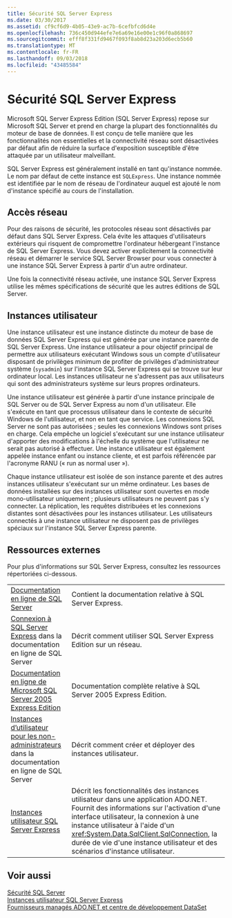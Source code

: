 ```yaml
---
title: Sécurité SQL Server Express
ms.date: 03/30/2017
ms.assetid: cf9cf6d9-4b05-43e9-ac7b-6cefbfcd6d4e
ms.openlocfilehash: 736c450d944efe7e6a69e16e00e1c96f0a868697
ms.sourcegitcommit: efff8f331fd9467f093f8ab8d23a203d6ecb5b60
ms.translationtype: MT
ms.contentlocale: fr-FR
ms.lasthandoff: 09/03/2018
ms.locfileid: "43485584"
---
```

# <a name="sql-server-express-security"></a>Sécurité SQL Server Express
Microsoft SQL Server Express Edition (SQL Server Express) repose sur Microsoft SQL Server et prend en charge la plupart des fonctionnalités du moteur de base de données. Il est conçu de telle manière que les fonctionnalités non essentielles et la connectivité réseau sont désactivées par défaut afin de réduire la surface d'exposition susceptible d'être attaquée par un utilisateur malveillant.  
  
 SQL Server Express est généralement installé en tant qu'instance nommée. Le nom par défaut de cette instance est `SQLExpress`. Une instance nommée est identifiée par le nom de réseau de l'ordinateur auquel est ajouté le nom d'instance spécifié au cours de l'installation.  
  
## <a name="network-access"></a>Accès réseau  
 Pour des raisons de sécurité, les protocoles réseau sont désactivés par défaut dans SQL Server Express. Cela évite les attaques d'utilisateurs extérieurs qui risquent de compromettre l'ordinateur hébergeant l'instance de SQL Server Express. Vous devez activer explicitement la connectivité réseau et démarrer le service SQL Server Browser pour vous connecter à une instance SQL Server Express à partir d'un autre ordinateur.  
  
 Une fois la connectivité réseau activée, une instance SQL Server Express utilise les mêmes spécifications de sécurité que les autres éditions de SQL Server.  
  
## <a name="user-instances"></a>Instances utilisateur  
 Une instance utilisateur est une instance distincte du moteur de base de données SQL Server Express qui est générée par une instance parente de SQL Server Express. Une instance utilisateur a pour objectif principal de permettre aux utilisateurs exécutant Windows sous un compte d'utilisateur disposant de privilèges minimum de profiter de privilèges d'administrateur système (`sysadmin`) sur l'instance SQL Server Express qui se trouve sur leur ordinateur local. Les instances utilisateur ne s'adressent pas aux utilisateurs qui sont des administrateurs système sur leurs propres ordinateurs.  
  
 Une instance utilisateur est générée à partir d'une instance principale de SQL Server ou de SQL Server Express au nom d'un utilisateur. Elle s'exécute en tant que processus utilisateur dans le contexte de sécurité Windows de l'utilisateur, et non en tant que service. Les connexions SQL Server ne sont pas autorisées ; seules les connexions Windows sont prises en charge. Cela empêche un logiciel s'exécutant sur une instance utilisateur d'apporter des modifications à l'échelle du système que l'utilisateur ne serait pas autorisé à effectuer. Une instance utilisateur est également appelée instance enfant ou instance cliente, et est parfois référencée par l'acronyme RANU (« run as normal user »).  
  
 Chaque instance utilisateur est isolée de son instance parente et des autres instances utilisateur s'exécutant sur un même ordinateur. Les bases de données installées sur des instances utilisateur sont ouvertes en mode mono-utilisateur uniquement ; plusieurs utilisateurs ne peuvent pas s'y connecter. La réplication, les requêtes distribuées et les connexions distantes sont désactivées pour les instances utilisateur. Les utilisateurs connectés à une instance utilisateur ne disposent pas de privilèges spéciaux sur l'instance SQL Server Express parente.  
  
## <a name="external-resources"></a>Ressources externes  
 Pour plus d'informations sur SQL Server Express, consultez les ressources répertoriées ci-dessous.  
  
|||  
|-|-|  
|[Documentation en ligne de SQL Server](https://msdn.microsoft.com/library/bb543165.aspx)|Contient la documentation relative à SQL Server Express.|  
|[Connexion à SQL Server Express](https://msdn.microsoft.com/library/ms165679.aspx) dans la documentation en ligne de SQL Server|Décrit comment utiliser SQL Server Express Edition sur un réseau.|  
|[Documentation en ligne de Microsoft SQL Server 2005 Express Edition](https://msdn.microsoft.com/library/ms165706.aspx)|Documentation complète relative à SQL Server 2005 Express Edition.|  
|[Instances d’utilisateur pour les non-administrateurs](https://msdn.microsoft.com/library/ms143684.aspx) dans la documentation en ligne de SQL Server|Décrit comment créer et déployer des instances utilisateur.|  
|[Instances utilisateur SQL Server Express](../../../../../docs/framework/data/adonet/sql/sql-server-express-user-instances.md)|Décrit les fonctionnalités des instances utilisateur dans une application ADO.NET. Fournit des informations sur l'activation d'une interface utilisateur, la connexion à une instance utilisateur à l'aide d'un <xref:System.Data.SqlClient.SqlConnection>, la durée de vie d'une instance utilisateur et des scénarios d'instance utilisateur.|  
  
## <a name="see-also"></a>Voir aussi  
 [Sécurité SQL Server](../../../../../docs/framework/data/adonet/sql/sql-server-security.md)  
 [Instances utilisateur SQL Server Express](../../../../../docs/framework/data/adonet/sql/sql-server-express-user-instances.md)  
 [Fournisseurs managés ADO.NET et centre de développement DataSet](https://go.microsoft.com/fwlink/?LinkId=217917)
